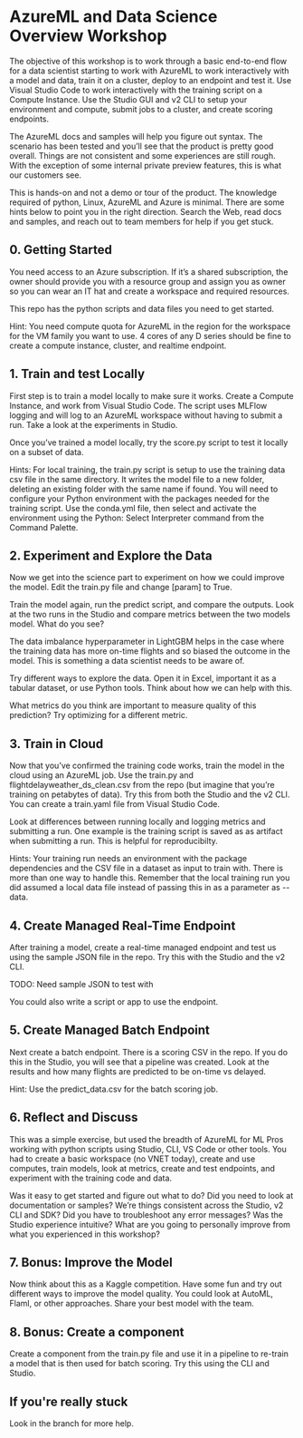 # AzureML and Data Science Overview Workshop

The objective of this workshop is to work through a basic end-to-end flow for a data scientist starting to work with AzureML to work interactively with a model and data, train it on a cluster, deploy to an endpoint and test it. Use Visual Studio Code to work interactively with the training script on a Compute Instance. Use the Studio GUI and v2 CLI to setup your environment and compute, submit jobs to a cluster, and create scoring endpoints. 

The AzureML docs and samples will help you figure out syntax. The scenario has been tested and you’ll see that the product is pretty good overall. Things are not consistent and some experiences are still rough. With the exception of some internal private preview features, this is what our customers see.

This is hands-on and not a demo or tour of the product. The knowledge required of python, Linux, AzureML and Azure is minimal. There are some hints below to point you in the right direction. Search the Web, read docs and samples, and reach out to team members for help if you get stuck.


## 0. Getting Started

You need access to an Azure subscription. If it’s a shared subscription, the owner should provide you with a resource group and assign you as owner so you can wear an IT hat and create a workspace and required resources. 

This repo has the python scripts and data files you need to get started. 

Hint: You need compute quota for AzureML in the region for the workspace for the VM family you want to use. 4 cores of any D series should be fine to create a compute instance, cluster, and realtime endpoint. 


## 1. Train and test Locally
First step is to train a model locally to make sure it works. Create a Compute Instance, and work from Visual Studio Code. The script uses MLFlow logging and will log to an AzureML workspace without having to submit a run. Take a look at the experiments in Studio.

Once you’ve trained a model locally, try the score.py script to test it locally on a subset of data. 

Hints: For local training, the train.py script is setup to use the training data csv file in the same directory. It writes the model file to a new folder, deleting an existing folder with the same name if found. You will need to configure your Python environment with the packages needed for the training script. Use the conda.yml file, then select and activate the environment using the Python: Select Interpreter command from the Command Palette.


## 2. Experiment and Explore the Data
Now we get into the science part to experiment on how we could improve the model. Edit the train.py file and change [param] to True.

Train the model again, run the predict script, and compare the outputs. Look at the two runs in the Studio and compare metrics between the two models model. What do you see?

The data imbalance hyperparameter in LightGBM helps in the case where the training data has more on-time flights and so biased the outcome in the model. This is something a data scientist needs to be aware of.

Try different ways to explore the data. Open it in Excel, important it as a tabular dataset, or use Python tools. Think about how we can help with this.

What metrics do you think are important to measure quality of this prediction? Try optimizing for a different metric.


## 3. Train in Cloud
Now that you’ve confirmed the training code works, train the model in the cloud using an AzureML job. Use the train.py and flightdelayweather_ds_clean.csv from the repo (but imagine that you’re training on petabytes of data). Try this from both the Studio and the v2 CLI. You can create a train.yaml file from Visual Studio Code.

Look at differences between running locally and logging metrics and submitting a run. One example is the training script is saved as as artifact when submitting a run. This is helpful for reproducibilty. 

Hints: Your training run needs an environment with the package dependencies and the CSV file in a dataset as input to train with. There is more than one way to handle this. Remember that the local training run you did assumed a local data file instead of passing this in as a parameter as --data. 


## 4. Create Managed Real-Time Endpoint
After training a model, create a real-time managed endpoint and test us using the sample JSON file in the repo. Try this with the Studio and the v2 CLI. 

TODO: Need sample JSON to test with

You could also write a script or app to use the endpoint. 

## 5. Create Managed Batch Endpoint
Next create a batch endpoint. There is a scoring CSV in the repo. If you do this in the Studio, you will see that a pipeline was created. Look at the results and how many flights are predicted to be on-time vs delayed. 

Hint: Use the predict_data.csv for the batch scoring job.


## 6. Reflect and Discuss
This was a simple exercise, but used the breadth of AzureML for ML Pros working with python scripts using Studio, CLI, VS Code or other tools. You had to create a basic workspace (no VNET today), create and use computes, train models, look at metrics, create and test endpoints, and experiment with the training code and data.

Was it easy to get started and figure out what to do? Did you need to look at documentation or samples? We’re things consistent across the Studio, v2 CLI and SDK? Did you have to troubleshoot any error messages? Was the Studio experience intuitive? What are you going to personally improve from what you experienced in this workshop?


## 7. Bonus: Improve the Model
Now think about this as a Kaggle competition. Have some fun and try out different ways to improve the model quality. You could look at AutoML, Flaml, or other approaches. Share your best model with the team. 


## 8. Bonus: Create a component
Create a component from the train.py file and use it in a pipeline to re-train a model that is then used for batch scoring. Try this using the CLI and Studio.


## If you're really stuck
Look in the <TODO> branch for more help.
